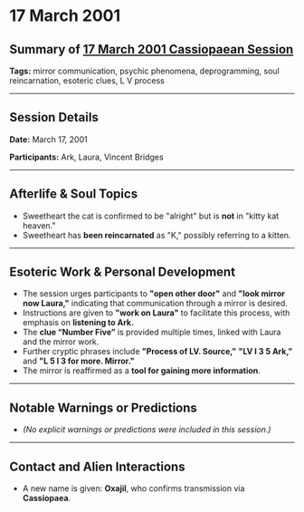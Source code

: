 # 17 March 2001

## Summary of [17 March 2001 Cassiopaean Session](https://cassiopaea.org/forum/threads/session-17-march-2001.18631/)

**Tags:** mirror communication, psychic phenomena, deprogramming, soul reincarnation, esoteric clues, L V process

---
## Session Details

**Date:** March 17, 2001

**Participants:** Ark, Laura, Vincent Bridges

---
## Afterlife & Soul Topics

- Sweetheart the cat is confirmed to be "alright" but is **not** in "kitty kat heaven."
- Sweetheart has **been reincarnated** as "K," possibly referring to a kitten.

---
## Esoteric Work & Personal Development

- The session urges participants to **"open other door"** and **"look mirror now Laura,"** indicating that communication through a mirror is desired.
- Instructions are given to **"work on Laura"** to facilitate this process, with emphasis on **listening to Ark.**
- The **clue “Number Five”** is provided multiple times, linked with Laura and the mirror work.
- Further cryptic phrases include **"Process of LV. Source,"** **"LV I 3 5 Ark,"** and **"L 5 I 3 for more. Mirror."**
- The mirror is reaffirmed as a **tool for gaining more information**.

---
## Notable Warnings or Predictions

- *(No explicit warnings or predictions were included in this session.)*

---
## Contact and Alien Interactions

- A new name is given: **Oxajil**, who confirms transmission via **Cassiopaea**.

